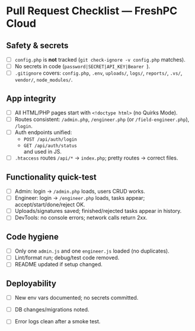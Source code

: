 ﻿# Pull Request Checklist — FreshPC Cloud

## Safety & secrets
- [ ] `config.php` is **not** tracked (`git check-ignore -v config.php` matches).
- [ ] No secrets in code (`password|SECRET|API_KEY|Bearer `).
- [ ] `.gitignore` covers: `config.php`, `.env`, `uploads/`, `logs/`, `reports/`, `.vs/`, `vendor/`, `node_modules/`.

## App integrity
- [ ] All HTML/PHP pages start with `<!doctype html>` (no Quirks Mode).
- [ ] Routes consistent: `/admin.php`, `/engineer.php` (or `/field-engineer.php`), `/login`.
- [ ] Auth endpoints unified:  
  - `POST /api/auth/login`  
  - `GET /api/auth/status`  
  and used in JS.
- [ ] `.htaccess` routes `/api/*` → `index.php`; pretty routes → correct files.

## Functionality quick-test
- [ ] Admin: login → `/admin.php` loads, users CRUD works.
- [ ] Engineer: login → `/engineer.php` loads, tasks appear; accept/start/done/reject OK.
- [ ] Uploads/signatures saved; finished/rejected tasks appear in history.
- [ ] DevTools: no console errors; network calls return 2xx.

## Code hygiene
- [ ] Only one `admin.js` and one `engineer.js` loaded (no duplicates).
- [ ] Lint/format run; debug/test code removed.
- [ ] README updated if setup changed.

## Deployability
- [ ] New env vars documented; no secrets committed.
- [ ] DB changes/migrations noted.
- [ ] Error logs clean after a smoke test.




